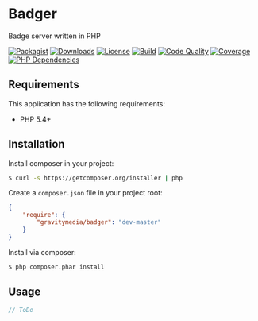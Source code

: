 # Badger

Badge server written in PHP

[![Packagist](https://img.shields.io/packagist/v/gravitymedia/badger.svg)](https://packagist.org/packages/gravitymedia/badger)
[![Downloads](https://img.shields.io/packagist/dt/gravitymedia/badger.svg)](https://packagist.org/packages/gravitymedia/badger)
[![License](https://img.shields.io/packagist/l/gravitymedia/badger.svg)](https://packagist.org/packages/gravitymedia/badger)
[![Build](https://img.shields.io/travis/GravityMedia/Badger.svg)](https://travis-ci.org/GravityMedia/Badger)
[![Code Quality](https://img.shields.io/scrutinizer/g/GravityMedia/Badger.svg)](https://scrutinizer-ci.com/g/GravityMedia/Badger/?branch=master)
[![Coverage](https://img.shields.io/scrutinizer/coverage/g/GravityMedia/Badger.svg)](https://scrutinizer-ci.com/g/GravityMedia/Badger/?branch=master)
[![PHP Dependencies](https://www.versioneye.com/user/projects/54f76e364f3108959a0017da/badge.svg)](https://www.versioneye.com/user/projects/54f76e364f3108959a0017da)

## Requirements

This application has the following requirements:

 - PHP 5.4+

## Installation

Install composer in your project:

```bash
$ curl -s https://getcomposer.org/installer | php
```

Create a `composer.json` file in your project root:

```json
{
    "require": {
        "gravitymedia/badger": "dev-master"
    }
}
```

Install via composer:

```bash
$ php composer.phar install
```

## Usage

```php
// ToDo
```
